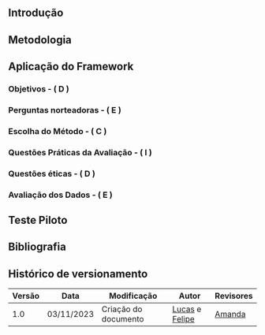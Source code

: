## Introdução

## Metodologia

## Aplicação do Framework

### Objetivos - ( D )

### Perguntas norteadoras - ( E )

### Escolha do Método - ( C )

### Questões Práticas da Avaliação - ( I )

### Questões éticas - ( D )

### Avaliação dos Dados - ( E )

## Teste Piloto

## Bibliografia

## Histórico de versionamento

| Versão | Data       | Modificação                             | Autor                         | Revisores                         |
| ------ | ---------- | --------------------------------------- | ----------------------------- | ----------------------------- |
|    1.0   |   03/11/2023   |   Criação do documento |  [Lucas](https://github.com/lucaslobao-18) e [Felipe](https://github.com/FHansen98) |  [Amanda](https://github.com/Amandaaaaabreu)|